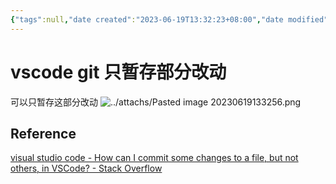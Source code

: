```yaml
---
{"tags":null,"date created":"2023-06-19T13:32:23+08:00","date modified":"2024-02-29T23:41:01+08:00","dg-publish":true,"permalink":"/card/vscode git 只暂存部分改动/","dgPassFrontmatter":true,"noteIcon":"2","created":"2023-06-19T13:32:23+08:00","updated":"2024-02-29T23:41:01+08:00"}
---
```



# vscode git 只暂存部分改动

可以只暂存这部分改动
![../attachs/Pasted image 20230619133256.png](/img/user/attachs/Pasted%20image%2020230619133256.png)

## Reference

[visual studio code - How can I commit some changes to a file, but not others, in VSCode? - Stack Overflow](https://stackoverflow.com/questions/34730585/how-can-i-commit-some-changes-to-a-file-but-not-others-in-vscode)